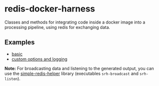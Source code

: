 # redis-docker-harness
Classes and methods for integrating code inside a docker image into a processing pipeline, using redis for exchanging data.

## Examples

* [basic](examples/basic.py)
* [custom options and logging](examples/custom_options_and_logging.py)

**Note:** For broadcasting data and listening to the generated output, you can use the 
[simple-redis-helper](https://github.com/fracpete/simple-redis-helper) library 
(executables `srh-broadcast` and `srh-listen`).

